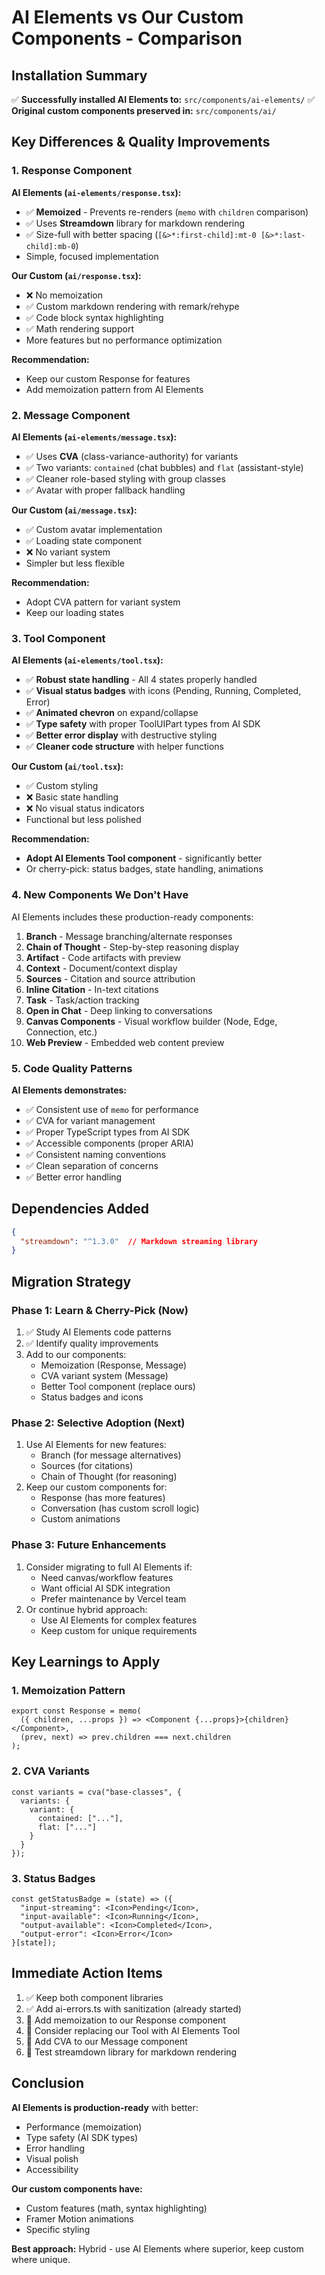 # AI Elements vs Our Custom Components - Comparison

## Installation Summary

✅ **Successfully installed AI Elements to:** `src/components/ai-elements/`
✅ **Original custom components preserved in:** `src/components/ai/`

## Key Differences & Quality Improvements

### 1. Response Component

**AI Elements (`ai-elements/response.tsx`):**
- ✅ **Memoized** - Prevents re-renders (`memo` with `children` comparison)
- ✅ Uses **Streamdown** library for markdown rendering
- ✅ Size-full with better spacing (`[&>*:first-child]:mt-0 [&>*:last-child]:mb-0`)
- Simple, focused implementation

**Our Custom (`ai/response.tsx`):**
- ❌ No memoization
- ✅ Custom markdown rendering with remark/rehype
- ✅ Code block syntax highlighting
- ✅ Math rendering support
- More features but no performance optimization

**Recommendation:**
- Keep our custom Response for features
- Add memoization pattern from AI Elements

### 2. Message Component

**AI Elements (`ai-elements/message.tsx`):**
- ✅ Uses **CVA** (class-variance-authority) for variants
- ✅ Two variants: `contained` (chat bubbles) and `flat` (assistant-style)
- ✅ Cleaner role-based styling with group classes
- ✅ Avatar with proper fallback handling

**Our Custom (`ai/message.tsx`):**
- ✅ Custom avatar implementation
- ✅ Loading state component
- ❌ No variant system
- Simpler but less flexible

**Recommendation:**
- Adopt CVA pattern for variant system
- Keep our loading states

### 3. Tool Component

**AI Elements (`ai-elements/tool.tsx`):**
- ✅ **Robust state handling** - All 4 states properly handled
- ✅ **Visual status badges** with icons (Pending, Running, Completed, Error)
- ✅ **Animated chevron** on expand/collapse
- ✅ **Type safety** with proper ToolUIPart types from AI SDK
- ✅ **Better error display** with destructive styling
- ✅ **Cleaner code structure** with helper functions

**Our Custom (`ai/tool.tsx`):**
- ✅ Custom styling
- ❌ Basic state handling
- ❌ No visual status indicators
- Functional but less polished

**Recommendation:**
- **Adopt AI Elements Tool component** - significantly better
- Or cherry-pick: status badges, state handling, animations

### 4. New Components We Don't Have

AI Elements includes these production-ready components:

1. **Branch** - Message branching/alternate responses
2. **Chain of Thought** - Step-by-step reasoning display
3. **Artifact** - Code artifacts with preview
4. **Context** - Document/context display
5. **Sources** - Citation and source attribution
6. **Inline Citation** - In-text citations
7. **Task** - Task/action tracking
8. **Open in Chat** - Deep linking to conversations
9. **Canvas Components** - Visual workflow builder (Node, Edge, Connection, etc.)
10. **Web Preview** - Embedded web content preview

### 5. Code Quality Patterns

**AI Elements demonstrates:**
- ✅ Consistent use of `memo` for performance
- ✅ CVA for variant management
- ✅ Proper TypeScript types from AI SDK
- ✅ Accessible components (proper ARIA)
- ✅ Consistent naming conventions
- ✅ Clean separation of concerns
- ✅ Better error handling

## Dependencies Added

```json
{
  "streamdown": "^1.3.0"  // Markdown streaming library
}
```

## Migration Strategy

### Phase 1: Learn & Cherry-Pick (Now)
1. ✅ Study AI Elements code patterns
2. ✅ Identify quality improvements
3. Add to our components:
   - Memoization (Response, Message)
   - CVA variant system (Message)
   - Better Tool component (replace ours)
   - Status badges and icons

### Phase 2: Selective Adoption (Next)
1. Use AI Elements for new features:
   - Branch (for message alternatives)
   - Sources (for citations)
   - Chain of Thought (for reasoning)
2. Keep our custom components for:
   - Response (has more features)
   - Conversation (has custom scroll logic)
   - Custom animations

### Phase 3: Future Enhancements
1. Consider migrating to full AI Elements if:
   - Need canvas/workflow features
   - Want official AI SDK integration
   - Prefer maintenance by Vercel team
2. Or continue hybrid approach:
   - Use AI Elements for complex features
   - Keep custom for unique requirements

## Key Learnings to Apply

### 1. Memoization Pattern
```tsx
export const Response = memo(
  ({ children, ...props }) => <Component {...props}>{children}</Component>,
  (prev, next) => prev.children === next.children
);
```

### 2. CVA Variants
```tsx
const variants = cva("base-classes", {
  variants: {
    variant: {
      contained: ["..."],
      flat: ["..."]
    }
  }
});
```

### 3. Status Badges
```tsx
const getStatusBadge = (state) => ({
  "input-streaming": <Icon>Pending</Icon>,
  "input-available": <Icon>Running</Icon>,
  "output-available": <Icon>Completed</Icon>,
  "output-error": <Icon>Error</Icon>
}[state]);
```

## Immediate Action Items

1. ✅ Keep both component libraries
2. ✅ Add ai-errors.ts with sanitization (already started)
3. 🔲 Add memoization to our Response component
4. 🔲 Consider replacing our Tool with AI Elements Tool
5. 🔲 Add CVA to our Message component
6. 🔲 Test streamdown library for markdown rendering

## Conclusion

**AI Elements is production-ready** with better:
- Performance (memoization)
- Type safety (AI SDK types)
- Error handling
- Visual polish
- Accessibility

**Our custom components have:**
- Custom features (math, syntax highlighting)
- Framer Motion animations
- Specific styling

**Best approach:** Hybrid - use AI Elements where superior, keep custom where unique.
